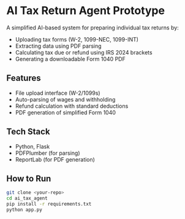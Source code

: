 # AI Tax Return Agent Prototype

A simplified AI-based system for preparing individual tax returns by:
- Uploading tax forms (W-2, 1099-NEC, 1099-INT)
- Extracting data using PDF parsing
- Calculating tax due or refund using IRS 2024 brackets
- Generating a downloadable Form 1040 PDF

## Features
- File upload interface (W-2/1099s)
- Auto-parsing of wages and withholding
- Refund calculation with standard deductions
- PDF generation of simplified Form 1040

## Tech Stack
- Python, Flask
- PDFPlumber (for parsing)
- ReportLab (for PDF generation)

## How to Run
```bash
git clone <your-repo>
cd ai_tax_agent
pip install -r requirements.txt
python app.py
